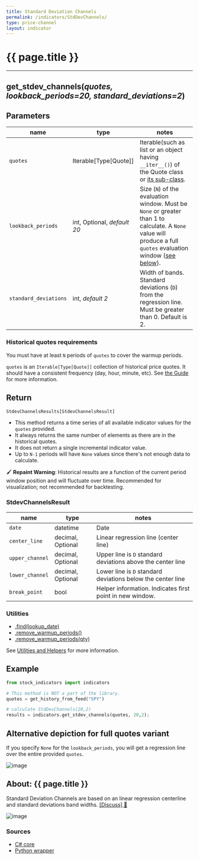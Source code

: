 ```yaml
---
title: Standard Deviation Channels
permalink: /indicators/StdDevChannels/
type: price-channel
layout: indicator
---
```


# {{ page.title }}
<hr>

## **get_stdev_channels**(*quotes, lookback_periods=20, standard_deviations=2*)

## Parameters

| name | type | notes
| -- |-- |--
| `quotes` | Iterable[Type[Quote]] | Iterable(such as list or an object having `__iter__()`) of the Quote class or [its sub-class]({{site.baseurl}}/guide/#using-custom-quote-classes).
| `lookback_periods` | int, Optional, *default 20*  | Size (`N`) of the evaluation window.  Must be `None` or greater than 1 to calculate.  A `None` value will produce a full `quotes` evaluation window ([see below](#alternative-depiction-for-full-quotes-variant)).
| `standard_deviations` | int, *default 2*  | Width of bands.  Standard deviations (`D`) from the regression line.  Must be greater than 0.  Default is 2.

### Historical quotes requirements

You must have at least `N` periods of `quotes` to cover the warmup periods.

`quotes` is an `Iterable[Type[Quote]]` collection of historical price quotes.  It should have a consistent frequency (day, hour, minute, etc).  See [the Guide]({{site.baseurl}}/guide/#historical-quotes) for more information.

## Return

```python
StdevChannelsResults[StdevChannelsResult]
```

- This method returns a time series of all available indicator values for the `quotes` provided.
- It always returns the same number of elements as there are in the historical quotes.
- It does not return a single incremental indicator value.
- Up to `N-1` periods will have `None` values since there's not enough data to calculate.

:paintbrush: **Repaint Warning**: Historical results are a function of the current period window position and will fluctuate over time.  Recommended for visualization; not recommended for backtesting.

### StdevChannelsResult

| name | type | notes
| -- |-- |--
| `date` | datetime | Date
| `center_line` | decimal, Optional | Linear regression line (center line)
| `upper_channel` | decimal, Optional | Upper line is `D` standard deviations above the center line
| `lower_channel` | decimal, Optional | Lower line is `D` standard deviations below the center line
| `break_point` | bool | Helper information.  Indicates first point in new window.

### Utilities

- [.find(lookup_date)]({{site.baseurl}}/utilities#find-indicator-result-by-date)
- [.remove_warmup_periods()]({{site.baseurl}}/utilities#remove-warmup-periods)
- [.remove_warmup_periods(qty)]({{site.baseurl}}/utilities#remove-warmup-periods)

See [Utilities and Helpers]({{site.baseurl}}/utilities#utilities-for-indicator-results) for more information.

## Example

```python
from stock_indicators import indicators

# This method is NOT a part of the library.
quotes = get_history_from_feed("SPY")

# calculate StdDevChannels(20,2)
results = indicators.get_stdev_channels(quotes, 20,2);
```

## Alternative depiction for full quotes variant

If you specify `None` for the `lookback_periods`, you will get a regression line over the entire provided `quotes`.

![image]({{site.charturl}}/StdDevChannelsFull.png)

## About: {{ page.title }}

Standard Deviation Channels are based on an linear regression centerline and standard deviations band widths.
[[Discuss] :speech_balloon:]({{site.github.base_repository_url}}/discussions/368 "Community discussion about this indicator")

![image]({{site.charturl}}/StdDevChannels.png)

### Sources

- [C# core]({{site.base_sourceurl}}/s-z/StdDevChannels/StdDevChannels.cs)
- [Python wrapper]({{site.sourceurl}}/stdev_channels.py)
